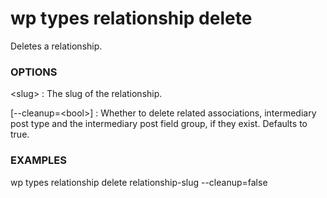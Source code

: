 # wp types relationship delete

Deletes a relationship.

### OPTIONS

&lt;slug&gt;
: The slug of the relationship.

[\--cleanup=&lt;bool&gt;]
: Whether to delete related associations, intermediary post type and the intermediary post field group, if they exist. Defaults to true.

### EXAMPLES

   wp types relationship delete relationship-slug --cleanup=false


